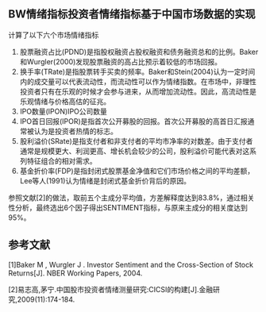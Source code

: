 ## BW情绪指标投资者情绪指标基于中国市场数据的实现
计算了以下六个市场情绪指标
1. 股票融资占比(PDND)是指股权融资占股权融资和债务融资总和的比例。Baker和Wurgler(2000)发现股票融资的高占比预示着较低的市场回报。
2. 换手率(TRate)是指股票转手买卖的频率。Baker和Stein(2004)认为一定时间内的成交量可以代表流动性，而流动性可以作为情绪指数。在市场中，非理性投资者只有在乐观的时候才会参与进来，从而增加流动性。因此，高流动性是乐观情绪与价格高估的征兆。
3. IPO数量(IPON)IPO公司数量
4. IPO首日回报(IPOR)是指首次公开募股的回报。首次公开募股的高首日汇报通常被认为是投资者热情的标志。
5. 股利溢价(SRate)是指支付者和非支付者的平均市净率的对数差。由于支付者通常是规模更大、利润更高、增长机会较少的公司，股利溢价可能代表对这系列特征组合的相对需求。
6. 基金折价率(FDP)是指封闭式股票基金净值和它们市场价格之间的平均差额，Lee等人(1991)认为情绪是封闭式基金折价背后的原因。

参照文献[2]的做法，取前五个主成分平均值，方差解释度达到83.8%，通过相关性分析，最终选出6个因子得出SENTIMENT指标，与原来主成分的相关度达到95%。

## 参考文献
[1]Baker M , Wurgler J . Investor Sentiment and the Cross-Section of Stock Returns[J]. NBER Working Papers, 2004.

[2]易志高,茅宁.中国股市投资者情绪测量研究:CICSI的构建[J].金融研究,2009(11):174-184.
